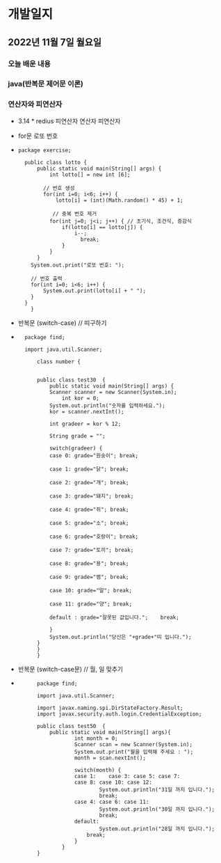# 개발일지
## 2022년 11월 7일 월요일
### 오늘 배운 내용
### java(반복문 제어문 이론)
    
    
### 연산자와 피연산자
    
- 3.14	   *	 redius
 피연산자   연산자   피연산자


    
- for문 로또 번호
-     package exercise;

        public class lotto {
	        public static void main(String[] args) {
		        int lotto[] = new int [6];
		
     	  	  // 번호 생성
		      for(int i=0; i<6; i++) {
			      lotto[i] = (int)(Math.random() * 45) + 1;
            
       		  	 // 중복 번호 제거
			    for(int j=0; j<i; j++) { // 초기식, 조건식, 증감식
				    if(lotto[i] == lotto[j]) {
					    i--;
					      break;
				    }
			    }
		    }
	      System.out.print("로또 번호: ");
	
  	      // 번호 출력
	      for(int i=0; i<6; i++) {
		      System.out.print(lotto[i] + " ");
	      }	
	    }
    	  }

- 반복문 (switch-case) // 띠구하기
-		package find; 

		import java.util.Scanner;

			class number {
    

			public class test30  {
				public static void main(String[] args) {
				Scanner scanner = new Scanner(System.in);
        			int kor = 0;
				System.out.println("숫자를 입력하세요."); 
				kor = scanner.nextInt();
		
				int gradeer = kor % 12;
		
				String grade = ""; 

				switch(gradeer) {
				case 0: grade="원숭이"; break;

				case 1: grade="닭"; break;

				case 2: grade="개"; break;

				case 3: grade="돼지"; break;

				case 4: grade="쥐"; break;

				case 5: grade="소"; break;

				case 6: grade="호랑이"; break;

				case 7: grade="토끼"; break;

				case 8: grade="용"; break;

				case 9: grade="뱀"; break;

				case 10: grade="말"; break;

				case 11: grade="양"; break;

				default : grade="잘못된 값입니다.";	break;

				}
				System.out.println("당신은 "+grade+"띠 입니다.");
			}
			}
			}
		
- 반복문 (switch-case문) // 월, 일 맞추기
- 			package find; 

			import java.util.Scanner;

			import javax.naming.spi.DirStateFactory.Result;
			import javax.security.auth.login.CredentialException;

			public class test50  {
				public static void main(String[] args){
        				int month = 0;
        				Scanner scan = new Scanner(System.in);
        				System.out.print("월을 입력해 주세요 : ");
        				month = scan.nextInt();
    
        				switch(month) {
        				case 1:    case 3: case 5: case 7:
        				case 8: case 10: case 12:
            					System.out.println("31일 까지 입니다.");
            					break;
        				case 4: case 6: case 11:
            					System.out.println("30일 까지 입니다.");
            					break;
        				default:
            					System.out.println("28일 까지 입니다.");
           					break;
        				}
    				}
			}
